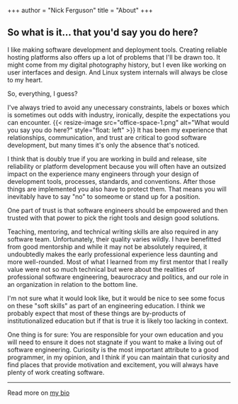 +++
author = "Nick Ferguson"
title = "About"
+++


## So what is it... that you'd say you do here?

I like making software development and deployment tools. Creating reliable hosting platforms also offers up a lot of problems that I'll be drawn too. It might come from my digital photography history, but I even like working on user interfaces and design. And Linux system internals will always be close to my heart.  

So, everything, I guess?  

I've always tried to avoid any unecessary constraints, labels or boxes which is sometimes out odds with industry, ironically, despite the expectations you can encounter.
{{< resize-image src="office-space-1.png" alt="What would you say you do here?" style="float: left" >}}
It has been my experience that relationships, communication, and trust are critical to good software development, but many times it's only the absence that's noticed.  

I think that is doubly true if you are working in build and release, site reliability or platform development because you will often have an outsized impact on the experience many engineers through
your design of development tools, processes, standards, and conventions. After those things are implemented you also have to protect them. That means you will inevitably have to say "no" to someome or stand up for a position.  

One part of trust is that software engineers should be empowered and then trusted with that power to pick the right tools and design good solutions.   

Teaching, mentoring, and technical writing skills are also required in any software team. Unfortunately, their quality varies wildly. I have benefitted from good mentorship and while it may not be absolutely required, it undoubtedly makes the early professional experience less daunting and more well-rounded. Most of what I learned from my first mentor that I really value were not so much technical but were about the realities of professional software engineering, beaurocracy and politics, and our role in an organization in relation to the bottom line.  

I'm not sure what it would look like, but it would be nice to see some focus on these "soft skills" as part of an engineering education. I think we probably expect that most of these things are by-products of institutionalized education but if that is true it is likely too lacking in context.  

One thing is for sure: You are responsible for your own education and you will need to ensure it does not stagnate if you want to make a living out of software engineering. Curiosity is the most important attribute to a good programmer, in my opinion, and I think if you can maintain that curiosity and find places that provide motivation and excitement, you will always have plenty of work creating software.

--- 

Read more on [my bio]("/bio.md")